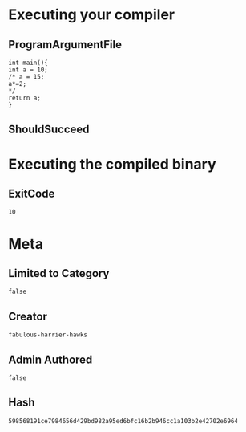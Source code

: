 # Executing your compiler

## ProgramArgumentFile

```
int main(){
int a = 10;
/* a = 15;
a*=2;
*/
return a;
}
```

## ShouldSucceed

# Executing the compiled binary

## ExitCode

```
10
```

# Meta

## Limited to Category

```
false
```

## Creator

```
fabulous-harrier-hawks
```

## Admin Authored

```
false
```

## Hash

```
598568191ce7984656d429bd982a95ed6bfc16b2b946cc1a103b2e42702e6964
```
